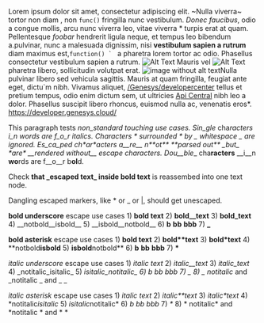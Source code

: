 Lorem ipsum dolor sit amet, consectetur adipiscing elit. ~Nulla viverra~ tortor non diam , non `func()` fringilla nunc vestibulum. _Donec faucibus_, odio a congue mollis, arcu nunc viverra leo, vitae viverra * turpis erat at quam. Pellentesque *foobar* hendrerit ligula neque, et tempus leo bibendum a.pulvinar, nunc a malesuada dignissim, nisi **vestibulum sapien a rutrum** diam maximus est,``function() ` `` a pharetra lorem tortor ac odio. Phasellus consectetur vestibulum sapien a rutrum. ![Alt Text](path/to/image.png 'Single quote text') Mauris vel ![Alt Text](path/to/image.png "Double quote text")pharetra libero, sollicitudin volutpat erat. ![](path/to/image.png "image without alt text")Nulla pulvinar libero sed vehicula sagittis. Mauris at quam fringilla, feugiat ante eget, dictu`m nibh. Vivamus aliquet, [/Genesys/developercenter](https://developer.genesys.cloud/ 'single quote text') tellus et pretium tempus, odio enim dictum sem, ut ultricies [Api Central](https://apicentral.dev-genesys.cloud/index/ "double quote text") nibh leo a dolor. [](https://apicentral.genesys.cloud/index/ "link without alt text") Phasellus suscipit libero rhoncus, euismod nulla ac, venenatis eros*. https://developer.genesys.cloud/

This paragraph tests _non_standard touching use cases. Sin_gle_ cha*racters* _i_n *wo*rds are f_o_r i*talic*s. Characters * surrounded * by _ whitespace _ are ignored. Es\_ca\_ped ch\*ar\*acters a\_\_re\_\_ n\*\*ot\*\* \*\*parsed out\*\* \_but\_ \*are\* \_\_rendered without\_\_ escape characters. Dou__ble__ cha**racters** __i__n **wo**rds are f__o__r b**ol**d.

Check **that \_escaped text\_ inside bold text** is reassembed into one text node.

Dangling escaped markers, like \* or \_ or \|, should get unescaped.

__bold underscore__ escape use cases 1) __bold text__ 2) __bold\_\_text__ 3) __bold\_text__ 4) \_\_notbold__isbold__ 5) __isbold__notbold\_\_ 6) __b__ __bb__ __bbb__ 7) __\___ 

**bold asterisk** escape use cases 1) **bold text** 2) **bold\*\*text** 3) **bold\*text** 4) \*\*notbold**isbold** 5) **isbold**notbold\*\* 6) **b** **bb** **bbb** 7) **\*** 

_italic underscore_ escape use cases 1) _italic text_ 2) _italic\_\_text_ 3) _italic\_text_ 4) \_notitalic_isitalic_ 5) _isitalic_notitalic\_ 6) _b_ _bb_ _bbb_ 7) _\__ 8) _ notitalic_ and _notitalic _ and _  _

*italic asterisk* escape use cases 1) *italic text* 2) *italic\*\*text* 3) *italic\*text* 4) \*notitalic*isitalic* 5) *isitalic*notitalic\* 6) *b* *bb* *bbb* 7) *\** 8) * notitalic* and *notitalic * and *  *
